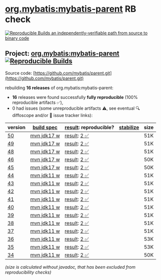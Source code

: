 [org.mybatis:mybatis-parent](https://central.sonatype.com/artifact/org.mybatis/mybatis-parent/versions) RB check
=======

[![Reproducible Builds](https://reproducible-builds.org/images/logos/rb.svg) an independently-verifiable path from source to binary code](https://reproducible-builds.org/)

## Project: [org.mybatis:mybatis-parent](https://central.sonatype.com/artifact/org.mybatis/mybatis-parent/versions) [![Reproducible Builds](https://img.shields.io/endpoint?url=https://raw.githubusercontent.com/jvm-repo-rebuild/reproducible-central/master/content/org/mybatis/parent/badge.json)](https://github.com/jvm-repo-rebuild/reproducible-central/blob/master/content/org/mybatis/parent/README.md)

Source code: [https://github.com/mybatis/parent.git](https://github.com/mybatis/parent.git)

rebuilding **16 releases** of org.mybatis:mybatis-parent:
- **16** releases were found successfully **fully reproducible** (100% reproducible artifacts :white_check_mark:),
- 0 had issues (some unreproducible artifacts :warning:, see eventual :mag: diffoscope and/or :memo: issue tracker links):

| version | [build spec](/BUILDSPEC.md) | [result](https://reproducible-builds.org/docs/jvm/): reproducible? | [stabilize](https://github.com/google/oss-rebuild/blob/main/cmd/stabilize/README.md) | size |
| -- | --------- | ------ | ------ | -- |
| [50](https://central.sonatype.com/artifact/org.mybatis/mybatis-parent/50/pom) | [mvn jdk17 w](mybatis-parent-50.buildspec) | [result](mybatis-parent-50.buildinfo): [2 :white_check_mark: ](mybatis-parent-50.buildcompare) | | 51K |
| [49](https://central.sonatype.com/artifact/org.mybatis/mybatis-parent/49/pom) | [mvn jdk17 w](mybatis-parent-49.buildspec) | [result](mybatis-parent-49.buildinfo): [2 :white_check_mark: ](mybatis-parent-49.buildcompare) | | 51K |
| [48](https://central.sonatype.com/artifact/org.mybatis/mybatis-parent/48/pom) | [mvn jdk17 w](mybatis-parent-48.buildspec) | [result](mybatis-parent-48.buildinfo): [2 :white_check_mark: ](mybatis-parent-48.buildcompare) | | 51K |
| [46](https://central.sonatype.com/artifact/org.mybatis/mybatis-parent/46/pom) | [mvn jdk17 w](mybatis-parent-46.buildspec) | [result](mybatis-parent-46.buildinfo): [2 :white_check_mark: ](mybatis-parent-46.buildcompare) | | 50K |
| [45](https://central.sonatype.com/artifact/org.mybatis/mybatis-parent/45/pom) | [mvn jdk17 w](mybatis-parent-45.buildspec) | [result](mybatis-parent-45.buildinfo): [2 :white_check_mark: ](mybatis-parent-45.buildcompare) | | 50K |
| [44](https://central.sonatype.com/artifact/org.mybatis/mybatis-parent/44/pom) | [mvn jdk11 w](mybatis-parent-44.buildspec) | [result](mybatis-parent-44.buildinfo): [2 :white_check_mark: ](mybatis-parent-44.buildcompare) | | 51K |
| [43](https://central.sonatype.com/artifact/org.mybatis/mybatis-parent/43/pom) | [mvn jdk11 w](mybatis-parent-43.buildspec) | [result](mybatis-parent-43.buildinfo): [2 :white_check_mark: ](mybatis-parent-43.buildcompare) | | 51K |
| [42](https://central.sonatype.com/artifact/org.mybatis/mybatis-parent/42/pom) | [mvn jdk11 w](mybatis-parent-42.buildspec) | [result](mybatis-parent-42.buildinfo): [2 :white_check_mark: ](mybatis-parent-42.buildcompare) | | 51K |
| [41](https://central.sonatype.com/artifact/org.mybatis/mybatis-parent/41/pom) | [mvn jdk11 w](mybatis-parent-41.buildspec) | [result](mybatis-parent-41.buildinfo): [2 :white_check_mark: ](mybatis-parent-41.buildcompare) | | 51K |
| [40](https://central.sonatype.com/artifact/org.mybatis/mybatis-parent/40/pom) | [mvn jdk11 w](mybatis-parent-40.buildspec) | [result](mybatis-parent-40.buildinfo): [2 :white_check_mark: ](mybatis-parent-40.buildcompare) | | 51K |
| [39](https://central.sonatype.com/artifact/org.mybatis/mybatis-parent/39/pom) | [mvn jdk11 w](mybatis-parent-39.buildspec) | [result](mybatis-parent-39.buildinfo): [2 :white_check_mark: ](mybatis-parent-39.buildcompare) | | 51K |
| [38](https://central.sonatype.com/artifact/org.mybatis/mybatis-parent/38/pom) | [mvn jdk11 w](mybatis-parent-38.buildspec) | [result](mybatis-parent-38.buildinfo): [2 :white_check_mark: ](mybatis-parent-38.buildcompare) | | 51K |
| [37](https://central.sonatype.com/artifact/org.mybatis/mybatis-parent/37/pom) | [mvn jdk11 w](mybatis-parent-37.buildspec) | [result](mybatis-parent-37.buildinfo): [2 :white_check_mark: ](mybatis-parent-37.buildcompare) | | 51K |
| [36](https://central.sonatype.com/artifact/org.mybatis/mybatis-parent/36/pom) | [mvn jdk11 w](mybatis-parent-36.buildspec) | [result](mybatis-parent-36.buildinfo): [2 :white_check_mark: ](mybatis-parent-36.buildcompare) | | 53K |
| [35](https://central.sonatype.com/artifact/org.mybatis/mybatis-parent/35/pom) | [mvn jdk11 w](mybatis-parent-35.buildspec) | [result](mybatis-parent-35.buildinfo): [2 :white_check_mark: ](mybatis-parent-35.buildcompare) | | 53K |
| [34](https://central.sonatype.com/artifact/org.mybatis/mybatis-parent/34/pom) | [mvn jdk11 w](mybatis-parent-34.buildspec) | [result](mybatis-parent-34.buildinfo): [2 :white_check_mark: ](mybatis-parent-34.buildcompare) | | 50K |

<i>(size is calculated without javadoc, that has been excluded from reproducibility checks)</i>
